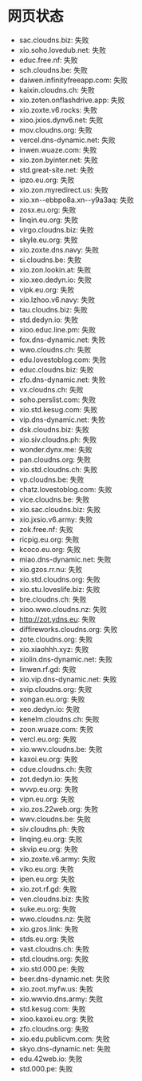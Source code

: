 # 网页状态
- sac.cloudns.biz: 失败
- xio.soho.lovedub.net: 失败
- educ.free.nf: 失败
- sch.cloudns.be: 失败
- daiwen.infinityfreeapp.com: 失败
- kaixin.cloudns.ch: 失败
- xio.zoten.onflashdrive.app: 失败
- xio.zoxte.v6.rocks: 失败
- xioo.jxios.dynv6.net: 失败
- mov.cloudns.org: 失败
- vercel.dns-dynamic.net: 失败
- inwen.wuaze.com: 失败
- xio.zon.byinter.net: 失败
- std.great-site.net: 失败
- ipzo.eu.org: 失败
- xio.zon.myredirect.us: 失败
- xio.xn--ebbpo8a.xn--y9a3aq: 失败
- zosx.eu.org: 失败
- linqin.eu.org: 失败
- virgo.cloudns.biz: 失败
- skyle.eu.org: 失败
- xio.zoxte.dns.navy: 失败
- si.cloudns.be: 失败
- xio.zon.lookin.at: 失败
- xio.xeo.dedyn.io: 失败
- vipk.eu.org: 失败
- xio.lzhoo.v6.navy: 失败
- tau.cloudns.biz: 失败
- std.dedyn.io: 失败
- xioo.educ.line.pm: 失败
- fox.dns-dynamic.net: 失败
- wwo.cloudns.ch: 失败
- edu.lovestoblog.com: 失败
- educ.cloudns.biz: 失败
- zfo.dns-dynamic.net: 失败
- vx.cloudns.ch: 失败
- soho.perslist.com: 失败
- xio.std.kesug.com: 失败
- vip.dns-dynamic.net: 失败
- dsk.cloudns.biz: 失败
- xio.siv.cloudns.ph: 失败
- wonder.dynx.me: 失败
- pan.cloudns.org: 失败
- xio.std.cloudns.ch: 失败
- vp.cloudns.be: 失败
- chatz.lovestoblog.com: 失败
- vice.cloudns.be: 失败
- xio.sac.cloudns.biz: 失败
- xio.jxsio.v6.army: 失败
- zok.free.nf: 失败
- ricpig.eu.org: 失败
- kcoco.eu.org: 失败
- miao.dns-dynamic.net: 失败
- xio.gzos.rr.nu: 失败
- xio.std.cloudns.org: 失败
- xio.stu.loveslife.biz: 失败
- bre.cloudns.ch: 失败
- xioo.wwo.cloudns.nz: 失败
- http://zot.ydns.eu: 失败
- diffireworks.cloudns.org: 失败
- zote.cloudns.org: 失败
- xio.xiaohhh.xyz: 失败
- xiolin.dns-dynamic.net: 失败
- linwen.rf.gd: 失败
- xio.vip.dns-dynamic.net: 失败
- svip.cloudns.org: 失败
- xongan.eu.org: 失败
- xeo.dedyn.io: 失败
- kenelm.cloudns.ch: 失败
- zoon.wuaze.com: 失败
- vercl.eu.org: 失败
- xio.wwv.cloudns.be: 失败
- kaxoi.eu.org: 失败
- cdue.cloudns.ch: 失败
- zot.dedyn.io: 失败
- wvvp.eu.org: 失败
- vipn.eu.org: 失败
- xio.zos.22web.org: 失败
- wwv.cloudns.be: 失败
- siv.cloudns.ph: 失败
- linqing.eu.org: 失败
- skvip.eu.org: 失败
- xio.zoxte.v6.army: 失败
- viko.eu.org: 失败
- ipen.eu.org: 失败
- xio.zot.rf.gd: 失败
- ven.cloudns.biz: 失败
- suke.eu.org: 失败
- wwo.cloudns.nz: 失败
- xio.gzos.link: 失败
- stds.eu.org: 失败
- vast.cloudns.ch: 失败
- std.cloudns.org: 失败
- xio.std.000.pe: 失败
- beer.dns-dynamic.net: 失败
- xio.zoot.myfw.us: 失败
- xio.wwvio.dns.army: 失败
- std.kesug.com: 失败
- xioo.kaxoi.eu.org: 失败
- zfo.cloudns.org: 失败
- xio.edu.publicvm.com: 失败
- skyo.dns-dynamic.net: 失败
- edu.42web.io: 失败
- std.000.pe: 失败
